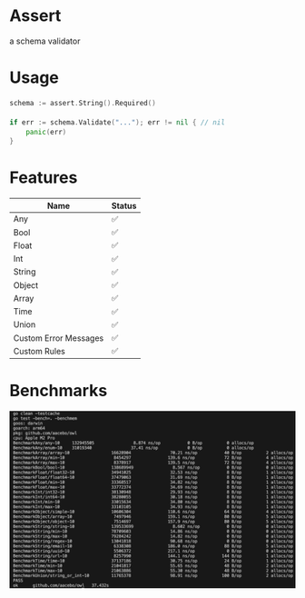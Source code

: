 # Assert

a schema validator

# Usage

```go
schema := assert.String().Required()

if err := schema.Validate("..."); err != nil { // nil
	panic(err)
}
```

# Features

| Name			             | Status			   |
|----------------------------|---------------------|
| Any						 | ✅				  |
| Bool						 | ✅				  |
| Float						 | ✅				  |
| Int						 | ✅				  |
| String					 | ✅				  |
| Object					 | ✅				  |
| Array						 | ✅				  |
| Time						 | ✅				  |
| Union						 | ✅				  |
| Custom Error Messages      | ✅				  |
| Custom Rules				 | ✅				  |

# Benchmarks

![Benchmarks](./../assets/assert/benchmarks.png)
